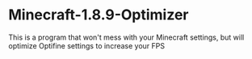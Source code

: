 # Minecraft-1.8.9-Optimizer
This is a program that won't mess with your Minecraft settings, but will optimize Optifine settings to increase your FPS
